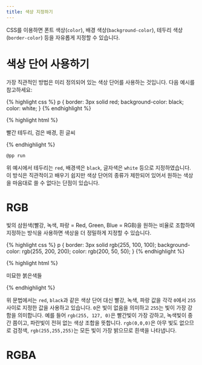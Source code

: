```yaml
---
title: 색상 지정하기
---
```


CSS를 이용하면 폰트 색상(``color``), 배경 색상(``background-color``), 테두리 색상(``border-color``) 등을 자유롭게
지정할 수 있습니다.


# 색상 단어 사용하기

가장 직관적인 방법은 미리 정의되어 있는 색상 단어를 사용하는 것입니다. 다음 예시를 참고하세요:

{% highlight css %}
p {
  border: 3px solid red;
  background-color: black;
  color: white;
}
{% endhighlight %}

{% highlight html %}
<p>
   빨간 테두리, 검은 배경, 흰 글씨
</p>
{% endhighlight %}

``@pp run``

위 예시에서 테두리는 ``red``, 배경색은 ``black``, 글자색은 ``white`` 등으로 지정하였습니다. 이 방식은 직관적이고 배우기 쉽지만 색상 단어의 종류가 제한되어 있어서 원하는 색상을 마음대로 쓸 수 없다는 단점이 있습니다.


# RGB

빛의 삼원색(빨강, 녹색, 파랑 = Red, Green, Blue = RGB)을 원하는 비율로 조합하여 지정하는 방식을 사용하면 색상을 더 정밀하게 지정할 수 있습니다.

{% highlight css %}
p {
  border: 3px solid rgb(255, 100, 100);
  background-color: rgb(255, 200, 200);
  color: rgb(200, 50, 50);
}
{% endhighlight %}

{% highlight html %}
<p>
   미묘한 붉은색들
</p>
{% endhighlight %}

위 문법에서는 ``red``, ``black``과 같은 색상 단어 대신 빨강, 녹색, 파랑 값을 각각 ``0``에서 ``255`` 사이로 지정한 값을
사용하고 있습니다. ``0``은 빛이 없음을 의미하고 ``255``는 빛이 가장 강함을 의미합니다. 예를 들어 ``rgb(255, 127, 0)``은 빨간빛이 가장 강하고, 녹색빛이 중간 쯤이고, 파란빛이 전혀 없는 색상 조합을 뜻합니다. ``rgb(0,0,0)``은 아무 빛도 없으므로 검정색, ``rgb(255,255,255)``는 모든 빛이 가장 밝으므로 흰색을 나타냅니다.


# RGBA
